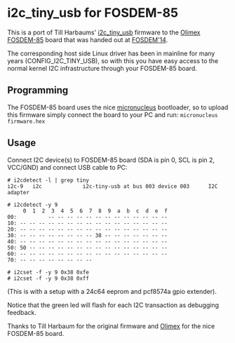 # i2c_tiny_usb for FOSDEM-85

This is a port of Till Harbaums'
[i2c_tiny_usb](http://www.harbaum.org/till/i2c_tiny_usb) firmware to
the [Olimex
FOSDEM-85](https://www.olimex.com/Products/Duino/AVR/FOSDEM-85/open-source-hardware)
board that was handed out at [FOSDEM'14](http://www.fosdem.org).

The corresponding host side Linux driver has been in mainline for many
years (CONFIG_I2C_TINY_USB), so with this you have easy access to the
normal kernel I2C infrastructure through your FOSDEM-85 board.

## Programming

The FOSDEM-85 board uses the nice
[micronucleus](https://github.com/micronucleus/micronucleus)
bootloader, so to upload this firmware simply connect the board to
your PC and run: `micronucleus firmware.hex`

## Usage

Connect I2C device(s) to FOSDEM-85 board (SDA is pin 0, SCL is pin 2,
VCC/GND) and connect USB cable to PC:
```
# i2cdetect -l | grep tiny
i2c-9   i2c             i2c-tiny-usb at bus 003 device 003      I2C adapter

# i2cdetect -y 9
     0  1  2  3  4  5  6  7  8  9  a  b  c  d  e  f
00:          -- -- -- -- -- -- -- -- -- -- -- -- --
10: -- -- -- -- -- -- -- -- -- -- -- -- -- -- -- --
20: -- -- -- -- -- -- -- -- -- -- -- -- -- -- -- --
30: -- -- -- -- -- -- -- -- 38 -- -- -- -- -- -- --
40: -- -- -- -- -- -- -- -- -- -- -- -- -- -- -- --
50: 50 -- -- -- -- -- -- -- -- -- -- -- -- -- -- --
60: -- -- -- -- -- -- -- -- -- -- -- -- -- -- -- --
70: -- -- -- -- -- -- -- --

# i2cset -f -y 9 0x38 0xfe
# i2cset -f -y 9 0x38 0xff
```
(This is with a setup with a 24c64 eeprom and pcf8574a gpio extender).

Notice that the green led will flash for each I2C transaction as
debugging feedback.

Thanks to Till Harbaum for the original firmware and
[Olimex](http://www.olimex.com/) for the nice FOSDEM-85 board.



